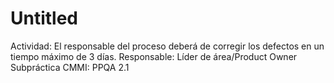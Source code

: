 # Untitled

Actividad: El responsable del proceso deberá de corregir los defectos en un tiempo máximo de 3 días.
Responsable: Líder de área/Product Owner
Subpráctica CMMI: PPQA 2.1